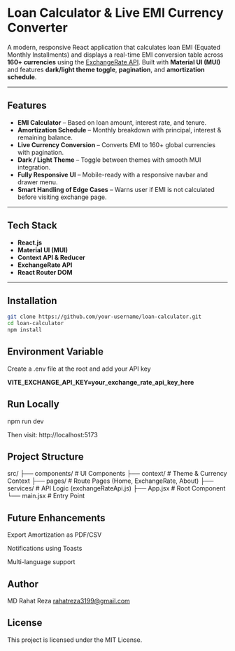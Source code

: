 #  Loan Calculator & Live EMI Currency Converter

A modern, responsive React application that calculates loan EMI (Equated Monthly Installments) and displays a real-time EMI conversion table across **160+ currencies** using the [ExchangeRate API](https://www.exchangerate-api.com/). Built with **Material UI (MUI)** and features **dark/light theme toggle**, **pagination**, and **amortization schedule**.

---

##  Features

-  **EMI Calculator** – Based on loan amount, interest rate, and tenure.
-  **Amortization Schedule** – Monthly breakdown with principal, interest & remaining balance.
-  **Live Currency Conversion** – Converts EMI to 160+ global currencies with pagination.
-  **Dark / Light Theme** – Toggle between themes with smooth MUI integration.
-  **Fully Responsive UI** – Mobile-ready with a responsive navbar and drawer menu.
-  **Smart Handling of Edge Cases** – Warns user if EMI is not calculated before visiting exchange page.

---


##  Tech Stack

- **React.js**
- **Material UI (MUI)**
- **Context API & Reducer**
- **ExchangeRate API**
- **React Router DOM**

---

##  Installation

```bash
git clone https://github.com/your-username/loan-calculator.git
cd loan-calculator
npm install
```

## Environment Variable

Create a .env file at the root and add your API key

**VITE_EXCHANGE_API_KEY=your_exchange_rate_api_key_here**

## Run Locally

npm run dev

Then visit: http://localhost:5173

## Project Structure

src/
├── components/         # UI Components
├── context/            # Theme & Currency Context
├── pages/              # Route Pages (Home, ExchangeRate, About)
├── services/           # API Logic (exchangeRateApi.js)
├── App.jsx             # Root Component
└── main.jsx            # Entry Point


## Future Enhancements

 Export Amortization as PDF/CSV

 Notifications using Toasts

 Multi-language support

## Author
MD Rahat Reza
rahatreza3199@gmail.com


## License
This project is licensed under the MIT License.

